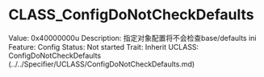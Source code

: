 # CLASS_ConfigDoNotCheckDefaults

Value: 0x40000000u
Description: 指定对象配置将不会检查base/defaults ini
Feature: Config
Status: Not started
Trait: Inherit
UCLASS: ConfigDoNotCheckDefaults (../../Specifier/UCLASS/ConfigDoNotCheckDefaults.md)
